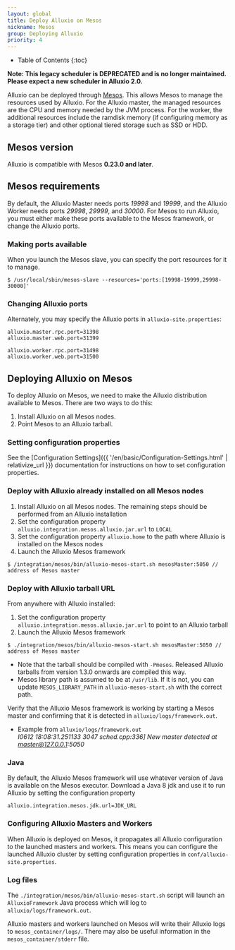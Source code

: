 ```yaml
---
layout: global
title: Deploy Alluxio on Mesos
nickname: Mesos
group: Deploying Alluxio
priority: 4
---
```


* Table of Contents
{:toc}

**Note: This legacy scheduler is DEPRECATED and is no longer maintained. Please expect a new scheduler in Alluxio 2.0.**

Alluxio can be deployed through [Mesos](http://mesos.apache.org/getting-started/). This allows Mesos to manage the resources used by Alluxio. For the Alluxio
master, the managed resources are the CPU and memory needed by the JVM process. For the worker, the additional resources
include the ramdisk memory (if configuring memory as a storage tier) and other optional tiered storage such as SSD or HDD.

## Mesos version

Alluxio is compatible with Mesos **0.23.0 and later**.

## Mesos requirements

By default, the Alluxio Master needs ports *19998* and *19999*, and the Alluxio Worker needs ports *29998*, *29999*, and *30000*.
For Mesos to run Alluxio, you must either make these ports available to the Mesos framework, or change the Alluxio ports.

### Making ports available

When you launch the Mesos slave, you can specify the port resources for it to manage.

```console
$ /usr/local/sbin/mesos-slave --resources='ports:[19998-19999,29998-30000]'
```

### Changing Alluxio ports

Alternately, you may specify the Alluxio ports in `alluxio-site.properties`:

```properties
alluxio.master.rpc.port=31398
alluxio.master.web.port=31399

alluxio.worker.rpc.port=31498
alluxio.worker.web.port=31500
```

## Deploying Alluxio on Mesos

To deploy Alluxio on Mesos, we need to make the Alluxio distribution available to Mesos. There are two ways to do this:

1. Install Alluxio on all Mesos nodes.
2. Point Mesos to an Alluxio tarball.

### Setting configuration properties
See the [Configuration Settings]({{ '/en/basic/Configuration-Settings.html' | relativize_url }})
documentation for instructions on how to set configuration properties.

### Deploy with Alluxio already installed on all Mesos nodes

1. Install Alluxio on all Mesos nodes. The remaining steps should be performed from an Alluxio installation
2. Set the configuration property `alluxio.integration.mesos.alluxio.jar.url` to `LOCAL`
3. Set the configuration property `alluxio.home` to the path where Alluxio is installed on the Mesos nodes
4. Launch the Alluxio Mesos framework

```console
$ /integration/mesos/bin/alluxio-mesos-start.sh mesosMaster:5050 // address of Mesos master
```

### Deploy with Alluxio tarball URL

From anywhere with Alluxio installed:

1. Set the configuration property `alluxio.integration.mesos.alluxio.jar.url` to point to an Alluxio tarball
2. Launch the Alluxio Mesos framework

```console
$ ./integration/mesos/bin/alluxio-mesos-start.sh mesosMaster:5050 // address of Mesos master
```

- Note that the tarball should be compiled with `-Pmesos`. Released Alluxio tarballs from version 1.3.0 onwards are compiled this way.
- Mesos library path is assumed to be at `/usr/lib`. If it is not, you can update `MESOS_LIBRARY_PATH` in `alluxio-mesos-start.sh` with the correct path.

Verify that the Alluxio Mesos framework is working by starting a Mesos master and confirming that it is detected in `alluxio/logs/framework.out`.

- Example from `alluxio/logs/framework.out`  
*I0612 18:08:31.251133  3047 sched.cpp:336] New master detected at master@127.0.0.1:5050*

### Java

By default, the Alluxio Mesos framework will use whatever version of Java is available on the Mesos executor. Download a
Java 8 jdk and use it to run Alluxio by setting the configuration property

```properties
alluxio.integration.mesos.jdk.url=JDK_URL
```

### Configuring Alluxio Masters and Workers

When Alluxio is deployed on Mesos, it propagates all Alluxio configuration to the launched masters and workers.
This means you can configure the launched Alluxio cluster by setting configuration properties in `conf/alluxio-site.properties`.

### Log files

The `./integration/mesos/bin/alluxio-mesos-start.sh` script will launch an `AlluxioFramework` Java process which will log to `alluxio/logs/framework.out`.

Alluxio masters and workers launched on Mesos will write their Alluxio logs to `mesos_container/logs/`. There
may also be useful information in the `mesos_container/stderr` file.
